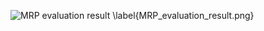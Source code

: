 ![MRP evaluation result \label{MRP_evaluation_result.png}](./generated_images/border_MRP_evaluation_result.png)

